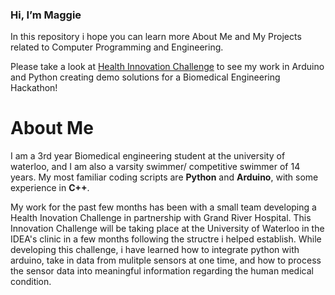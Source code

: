 ### Hi, I’m Maggie
In this repository i hope you can learn more About Me and My Projects related to Computer Programming and Engineering. 

Please take a look at [Health Innovation Challenge](main/Health%20Innovation%20Challenge) to see my work in Arduino and Python creating demo solutions for a Biomedical Engineering Hackathon!
# About Me
I am a 3rd year Biomedical engineering student at the university of waterloo, and I am also a varsity swimmer/ competitive swimmer of 14 years. My most familiar coding scripts are __Python__ and __Arduino__, with some experience in __C++__.

My work for the past few months has been with a small team developing a Health Inovation Challenge in partnership with Grand River Hospital. This Innovation Challenge will be taking place at the University of Waterloo in the IDEA's clinic in a few months following the structre i helped establish. While developing this challenge, i have learned how to integrate python with arduino, take in data from mulitple sensors at one time, and how to process the sensor data into meaningful information regarding the human medical condition.


